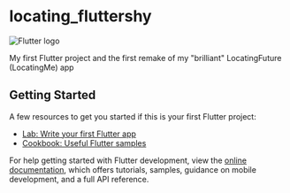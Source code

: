 # locating_fluttershy

![Flutter logo](https://avatars.githubusercontent.com/u/14101776?s=200&v=4)

My first Flutter project and the first remake of my "brilliant" LocatingFuture (LocatingMe) app

## Getting Started

A few resources to get you started if this is your first Flutter project:

- [Lab: Write your first Flutter app](https://docs.flutter.dev/get-started/codelab)
- [Cookbook: Useful Flutter samples](https://docs.flutter.dev/cookbook)

For help getting started with Flutter development, view the
[online documentation](https://docs.flutter.dev/), which offers tutorials,
samples, guidance on mobile development, and a full API reference.
